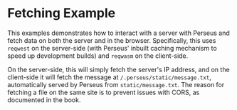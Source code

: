 # Fetching Example

This examples demonstrates how to interact with a server with Perseus and fetch data on both the server and in the browser. Specifically, this uses `reqwest` on the server-side (with Perseus' inbuilt caching mechanism to speed up development builds) and `reqwasm` on the client-side.

On the server-side, this will simply fetch the server's IP address, and on the client-side it will fetch the message at `/.perseus/static/message.txt`, automatically served by Perseus from `static/message.txt`. The reason for fetching a file on the same site is to prevent issues with CORS, as documented in the book.
